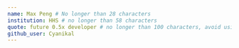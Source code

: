 ```yaml
---
name: Max Peng # No longer than 28 characters
institution: HHS # no longer than 58 characters
quote: future 0.5x developer # no longer than 100 characters, avoid using quotes(") to guarantee the format remains the same.
github_user: Cyanikal
---
```

